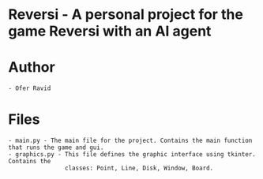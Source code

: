 # Reversi - A personal project for the game Reversi with an AI agent

# Author
    - Ofer Ravid


# Files
    - main.py - The main file for the project. Contains the main function that runs the game and gui.
    - graphics.py - This file defines the graphic interface using tkinter. Contains the
                    classes: Point, Line, Disk, Window, Board.